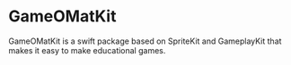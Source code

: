 # GameOMatKit

GameOMatKit is a swift package based on SpriteKit and GameplayKit that makes it easy to make educational games.
